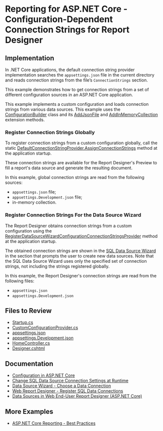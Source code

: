 # Reporting for ASP.NET Core - Configuration-Dependent Connection Strings for Report Designer

## Implementation

In .NET Core applications, the default connection string provider implementation searches the `appsettings.json` file in the current directory and reads connection strings from the file’s `ConnectionStrings` section. 

This example demonstrates how to get connection strings from a set of different configuration sources in an ASP.NET Core application. 

This example implements a custom configuration and loads connection strings from various data sources. This example uses the [ConfigurationBuilder](https://learn.microsoft.com/en-us/dotnet/api/microsoft.extensions.configuration.configurationbuilder) class and its [AddJsonFile](https://docs.microsoft.com/en-us/dotnet/api/microsoft.extensions.configuration.jsonconfigurationextensions.addjsonfile) and [AddInMemoryCollection](https://learn.microsoft.com/en-us/dotnet/api/microsoft.extensions.configuration.memoryconfigurationbuilderextensions.addinmemorycollection) extension methods. 

### Register Connection Strings Globally

To register connection strings from a custom configuration globally, call the static [DefaultConnectionStringProvider.AssignConnectionStrings](https://docs.devexpress.com/CoreLibraries/DevExpress.DataAccess.DefaultConnectionStringProvider.AssignConnectionStrings.overloads) method at the application startup.

These connection strings are available for the Report Designer's Preview to fill a report's data source and generate the resulting document.

In this example, global connection strings are read from the following sources:

* `appsettings.json` file;
* `appsettings.Development.json` file;
* in-memory collection.

### Register Connection Strings For the Data Source Wizard

The Report Designer obtains connection strings from a custom configuration using the [RegisterDataSourceWizardConfigurationConnectionStringsProvider](https://docs.devexpress.com/XtraReports/DevExpress.AspNetCore.Reporting.ReportDesignerConfigurationBuilder.RegisterDataSourceWizardConfigurationConnectionStringsProvider(IConfigurationSection)) method at the application startup.

The obtained connection strings are shown in the [SQL Data Source Wizard](https://docs.devexpress.com/XtraReports/114093/create-end-user-reporting-applications/web-reporting/asp-net-webforms-reporting/end-user-report-designer/gui/wizards/sql-data-source-wizard) in the section that prompts the user to create new data sources. Note that the SQL Data Source Wizard uses only the specified set of connection strings, not including the strings registered globally.

In this example, the Report Designer's connection strings are read from the following files:

* `appsettings.json` 
* `appsettings.Development.json`

## Files to Review

- [Startup.cs](DXReportingCustomConnectionString/Startup.cs)
- [CustomConfigurationProvider.cs](DXReportingCustomConnectionString/Services/CustomConfigurationProvider.cs)
- [appsettings.json](DXReportingCustomConnectionString/appsettings.json)
- [appsettings.Development.json](DXReportingCustomConnectionString/appsettings.Development.json)
- [HomeController.cs](DXReportingCustomConnectionString/Controllers/HomeController.cs)
- [Designer.cshtml](DXReportingCustomConnectionString/Views/Home/Designer.cshtml)

## Documentation

- [Configuration in ASP.NET Core](https://learn.microsoft.com/en-us/aspnet/core/fundamentals/configuration)
- [Change SQL Data Source Connection Settings at Runtime](https://docs.devexpress.com/XtraReports/401898/detailed-guide-to-devexpress-reporting/bind-reports-to-data/sql-database/change-sql-datasource-connection-settings-at-runtime)
- [Data Source Wizard - Choose a Data Connection](https://docs.devexpress.com/XtraReports/117578/web-reporting/gui/wizards/data-source-wizard-popup/add-a-new-data-source/choose-a-data-connection)
- [Web Report Designer - Register SQL Data Connections](https://docs.devexpress.com/XtraReports/400207/web-reporting/asp-net-mvc-reporting/end-user-report-designer-in-asp-net-mvc-applications/bind-to-data/register-sql-data-connections)
- [Data Sources in Web End-User Report Designer (ASP.NET Core)](https://docs.devexpress.com/XtraReports/401896/web-reporting/asp-net-core-reporting/end-user-report-designer-in-asp-net-applications/use-data-sources-and-connections)

## More Examples

- [ASP.NET Core Reporting - Best Practices](https://github.com/DevExpress-Examples/AspNetCore.Reporting.BestPractices)

